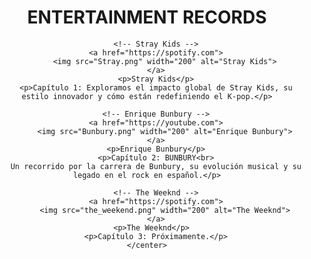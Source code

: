 <!DOCTYPE html>
<html>
<head>
    <title>Página Principal</title>
    <meta charset="utf-8">
</head>
<body>
    <center>
        <h1>ENTERTAINMENT RECORDS</h1>

        <!-- Stray Kids -->
        <a href="https://spotify.com">
            <img src="Stray.png" width="200" alt="Stray Kids">
        </a>
        <p>Stray Kids</p>
        <p>Capítulo 1: Exploramos el impacto global de Stray Kids, su estilo innovador y cómo están redefiniendo el K-pop.</p>

        <!-- Enrique Bunbury -->
        <a href="https://youtube.com">
            <img src="Bunbury.png" width="200" alt="Enrique Bunbury">
        </a>
        <p>Enrique Bunbury</p>
        <p>Capítulo 2: BUNBURY<br>
        Un recorrido por la carrera de Bunbury, su evolución musical y su legado en el rock en español.</p>

        <!-- The Weeknd -->
        <a href="https://spotify.com">
            <img src="the_weekend.png" width="200" alt="The Weeknd">
        </a>
        <p>The Weeknd</p>  
        <p>Capítulo 3: Próximamente.</p>
    </center>
</body>
</html>
